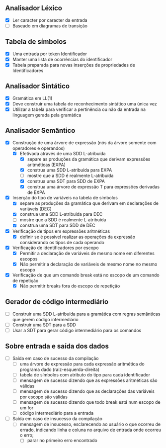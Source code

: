 ## Analisador Léxico

- [X] Ler caracter por caracter da entrada
- [ ] Baseado em diagramas de transição

## Tabela de símbolos

- [X] Uma entrada por token Identificador
- [X] Manter uma lista de ocorrências do identificador
- [X] Tabela preparada para novas inserções de propriedades de Identificadores

## Analisador Sintático

- [X] Gramática em LL(1)
- [X] Deve construir uma tabela de reconhecimento sintático uma única vez
- [X] Utilizar a tabela para verificar a pertinência ou não da entrada na linguagem gerada pela gramática

## Analisador Semântico

- [X] Construção de uma árvore de expressão (nós da árvore somente com operadores e operandos)
    - [X] Efetivada através de uma SDD L-atribuída
        - [X] separe as produções da gramática que derivam expressões aritméticas (EXPA)
        - [X] construa uma SDD L-atribuída para EXPA
        - [ ] mostre que a SDD é realmente L-atribuída
        - [X]  construa uma SDT para SDD de EXPA
        - [X] construa uma árvore de expressão T para expressões derivadas de EXPA
- [X] Inserção do tipo de variáveis na tabela de símbolos
    - [X] separe as produções da gramática que derivam em declarações de variáveis (DEC)
    - [X] construa uma SDD L-atribuida para DEC
    - [ ] mostre que a SDD é realmente L-atribuída
    - [X] construa uma SDT para SDD de DEC
- [X] Verificação de tipos em expressões aritméticas
    - [X] definir se é possível realizar as operações da expressão considerando os tipos de cada operando
- [X] Verificação de identificadores por escopo
    - [X] Permitir a declaração de variáveis de mesmo nome em diferentes escopos
    - [X] Não permitir a declaração de variáveis de mesmo nome no mesmo escopo
- [X] Verificação de que um comando break está no escopo de um comando de repetição
    - [X] Não permitir breaks fora do escopo de repetição

## Gerador de código intermediário

- [ ] Construir uma SDD L-atribuída para a gramática com regras semânticas que gerem código intermediário
- [ ] Construir uma SDT para a SDD
- [ ] Usar a SDT para gerar código intermediário para os comandos

## Sobre entrada e saída dos dados

- [ ] Saída em caso de sucesso da compilação
    - [ ] uma árvore de expressão para cada expressão aritmética do programa dado (raiz-esquerda-direita)
    - [ ] tabela de símbolos com atributo do tipo para cada identificador
    - [ ] mensagem de sucesso dizendo que as expressões aritméticas são válidas
    - [ ] mensagem de sucesso dizendo que as declarações das variáveis por escopo são válidas
    - [ ] mensagem de sucesso dizendo que todo break está num escopo de um for
    - [ ] código intermediário para a entrada
- [ ] Saída em caso de insucesso da compilação
    - [ ] mensagem de insucesso, esclarecendo ao usuário o que ocorreu de errado, indicando linha e coluna no arquivo de entrada onde ocorreu o erro;
        - [ ] parar no primeiro erro encontrado
